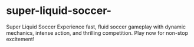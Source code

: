 # super-liquid-soccer-
Super Liquid Soccer Experience fast, fluid soccer gameplay with dynamic mechanics, intense action, and thrilling competition. Play now for non-stop excitement!
